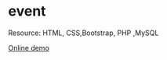 # event

Resource: HTML, CSS,Bootstrap, PHP ,MySQL

<a target="_blank" href="http://35.188.69.216/project/event">Online demo</a>